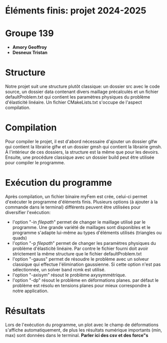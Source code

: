 # Éléments finis: projet 2024-2025

# Groupe 139
- **Amory Geoffroy**
- **Desneux Tristan**

# Structure
Notre projet suit une structure plutôt classique: un dossier src avec le code source, un dossier data contenant divers maillage précalculés et un fichier defaultProblem.txt qui contient les paramètres physiques du problème d'élasticité linéaire. Un fichier CMakeLists.txt s'occupe de l'aspect compilation.

# Compilation
Pour compiler le projet, il est d'abord nécessaire d'ajouter un dossier glfw qui contient la librairie glfw et un dossier gmsh qui contient la librairie gmsh. À l'intérieur de ces dossiers, la structure est la même que pour les devoirs. Ensuite, une procédure classique avec un dossier build peut être utilisée pour compiler le programme.

# Exécution du programme
Après compilation, un fichier binaire myFem est crée, celui-ci permet d'exécuter le programme d'éléments finis. Plusieurs options (à ajouter à la commande dans le terminal) différents peuvent être utilisées pour diversifier l'exécution:
- l'option "-in *filepath*" permet de changer le maillage utilisé par le programme. Une grande variété de maillages sont disponibles et le programme s'adapte lui-même au types d'éléments utilisés (triangles ou quads)
- l'option "-p *filepath*" permet de changer les paramètres physiques du problème d'élasticité linéaire. Par contre le fichier fourni doit avoir strictement la même structure que le fichier defaultProblem.txt
- l'option "-gauss" permet de résoudre le problème avec un solveur classique qui effectue l'élimination gaussienne. Si cette option n'est pas sélectionnée, un solver band rcmk est utilisé.
- l'option "-axisym" résout le problème axysymmétrique.
- l'option "-dp" résout le problème en déformations planes. par défaut le problème est résolu en tensions planes pour mieux correspondre à notre application.

# Résultats
Lors de l'exécution du programme, un plot avec le champ de déformations s'affiche automatiquement, de plus les résultats numérique importants (min, max) sont données dans le terminal.
**Parler ici des csv et des force"s**
